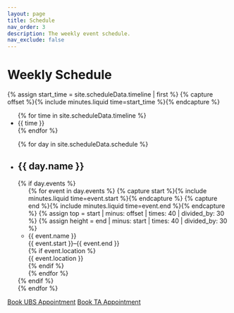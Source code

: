 ```yaml
---
layout: page
title: Schedule
nav_order: 3
description: The weekly event schedule.
nav_exclude: false
---
```

<link rel="stylesheet" href="/assets/css/style.css">

# Weekly Schedule
{% assign start_time = site.scheduleData.timeline | first %}
{% capture offset %}{% include minutes.liquid time=start_time %}{% endcapture %}
<div class="schedule">
  <ul class="schedule-timeline" style="min-width: {{ site.scheduleData.schedule | size | times: 130 }}px">
    {% for time in site.scheduleData.timeline %}
    <li class="schedule-time">{{ time }} </li>
    {% endfor %}
  </ul>
  <ul class="schedule-group">
    {% for day in site.scheduleData.schedule %}
    <li class="schedule-day">
      <h2 class="schedule-header">{{ day.name }}</h2>
      {% if day.events %}
      <ul class="schedule-events" style="height: {{ site.scheduleData.timeline | size | times: 40 }}px">
      {% for event in day.events %}
        {% capture start %}{% include minutes.liquid time=event.start %}{% endcapture %}
        {% capture end %}{% include minutes.liquid time=event.end %}{% endcapture %}
        {% assign top = start | minus: offset | times: 40 | divided_by: 30 %}
        {% assign height = end | minus: start | times: 40 | divided_by: 30 %}
        <li class="schedule-event {% if event.class %}{{ event.class }}{% else %}{{ event.name | slugify }}{% endif %}"
            style="top: {{ top }}px; height: {{ height }}px;">
          <div class="name">{{ event.name }}</div>
          <div class="time">{{ event.start }}–{{ event.end }}</div>
          {% if event.location %}
          <div class="location">{{ event.location }}</div>
          {% endif %}
        </li>
      {% endfor %}
      </ul>
      {% endif %}
    </li>
    {% endfor %}
  </ul>
</div>

<a href="" class="btn btn-outline h6" id="ubs_appointment_url" >Book UBS Appointment</a>
<a href="" class="btn btn-outline h6" id="ta_appointment_url">Book TA Appointment</a>

<div id="loader"></div>

<script src="/assets/js/library.js"></script>
<script>
    library.staticData("{{site.courseDetails_sheet_url}}", "{{site.courseDetails}}","general_site_details", "scheduleView" ,{{site.site_mode_isOffline}}, "{{site.general_data_csv}}");
</script>